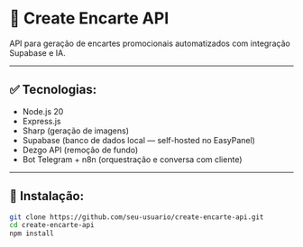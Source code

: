# 📢 Create Encarte API

API para geração de encartes promocionais automatizados com integração Supabase e IA.

---

## ✅ Tecnologias:

- Node.js 20
- Express.js
- Sharp (geração de imagens)
- Supabase (banco de dados local — self-hosted no EasyPanel)
- Dezgo API (remoção de fundo)
- Bot Telegram + n8n (orquestração e conversa com cliente)

---

## 🚀 Instalação:

```bash
git clone https://github.com/seu-usuario/create-encarte-api.git
cd create-encarte-api
npm install
